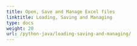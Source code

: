 ```yaml
---
title: Open, Save and Manage Excel files
linktitle: Loading, Saving and Managing
type: docs
weight: 20
url: /python-java/loading-saving-and-managing/
---
```

